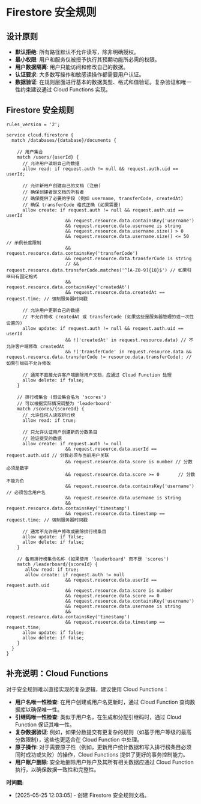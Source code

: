 # Firestore 安全规则

## 设计原则

*   **默认拒绝**: 所有路径默认不允许读写，除非明确授权。
*   **最小权限**: 用户和服务仅被授予执行其预期功能所必需的权限。
*   **用户数据隔离**: 用户只能访问和修改自己的数据。
*   **认证要求**: 大多数写操作和敏感读操作都需要用户认证。
*   **数据验证**: 在规则层面进行基本的数据类型、格式和值验证。复杂验证和唯一性约束建议通过 Cloud Functions 实现。

## Firestore 安全规则

```firestore
rules_version = '2';

service cloud.firestore {
  match /databases/{database}/documents {

    // 用户集合
    match /users/{userId} {
      // 允许用户读取自己的数据
      allow read: if request.auth != null && request.auth.uid == userId;

      // 允许新用户创建自己的文档 (注册)
      // 确保创建者是文档的所有者
      // 确保提供了必要的字段 (例如 username, transferCode, createdAt)
      // 确保 transferCode 格式正确 (如果需要)
      allow create: if request.auth != null && request.auth.uid == userId
                      && request.resource.data.containsKey('username')
                      && request.resource.data.username is string
                      && request.resource.data.username.size() > 0
                      && request.resource.data.username.size() <= 50 // 示例长度限制
                      && request.resource.data.containsKey('transferCode')
                      && request.resource.data.transferCode is string
                      // && request.resource.data.transferCode.matches('^[A-Z0-9]{18}$') // 如果引继码有固定格式
                      && request.resource.data.containsKey('createdAt')
                      && request.resource.data.createdAt == request.time; // 强制服务器时间戳

      // 允许用户更新自己的数据
      // 不允许修改 createdAt 或 transferCode (如果这些是服务器管理的或一次性设置的)
      allow update: if request.auth != null && request.auth.uid == userId
                      && !('createdAt' in request.resource.data) // 不允许客户端修改 createdAt
                      && !('transferCode' in request.resource.data && request.resource.data.transferCode != resource.data.transferCode); // 如果引继码不允许修改

      // 通常不直接允许客户端删除用户文档，应通过 Cloud Function 处理
      allow delete: if false;
    }

    // 排行榜集合 (假设集合名为 'scores')
    // 可以根据实际情况调整为 'leaderboard'
    match /scores/{scoreId} {
      // 允许任何人读取排行榜
      allow read: if true;

      // 只允许认证用户创建新的分数条目
      // 验证提交的数据
      allow create: if request.auth != null
                      && request.resource.data.userId == request.auth.uid // 分数必须与当前用户关联
                      && request.resource.data.score is number // 分数必须是数字
                      && request.resource.data.score >= 0       // 分数不能为负
                      && request.resource.data.containsKey('username') // 必须包含用户名
                      && request.resource.data.username is string
                      && request.resource.data.containsKey('timestamp')
                      && request.resource.data.timestamp == request.time; // 强制服务器时间戳

      // 通常不允许用户修改或删除排行榜条目
      allow update: if false;
      allow delete: if false;
    }

    // 备用排行榜集合名称 (如果使用 'leaderboard' 而不是 'scores')
    match /leaderboard/{scoreId} {
       allow read: if true;
       allow create: if request.auth != null
                      && request.resource.data.userId == request.auth.uid
                      && request.resource.data.score is number
                      && request.resource.data.score >= 0
                      && request.resource.data.containsKey('username')
                      && request.resource.data.username is string
                      && request.resource.data.containsKey('timestamp')
                      && request.resource.data.timestamp == request.time;
      allow update: if false;
      allow delete: if false;
    }
  }
}
```

## 补充说明：Cloud Functions

对于安全规则难以直接实现的复杂逻辑，建议使用 Cloud Functions：

*   **用户名唯一性检查**: 在用户创建或用户名更新时，通过 Cloud Function 查询数据库以确保唯一性。
*   **引继码唯一性检查**: 类似于用户名，在生成和分配引继码时，通过 Cloud Function 保证其唯一性。
*   **复杂数据验证**: 例如，如果分数提交有更复杂的规则（如基于用户等级的最高分数限制），这些也更适合在 Cloud Function 中处理。
*   **原子操作**: 对于需要原子性（例如，更新用户统计数据和写入排行榜条目必须同时成功或失败）的操作，Cloud Functions 提供了更好的事务控制能力。
*   **用户账户删除**: 安全地删除用户账户及其所有相关数据应通过 Cloud Function 执行，以确保数据一致性和完整性。

**时间戳:**
*   [2025-05-25 12:03:05] - 创建 Firestore 安全规则文档。